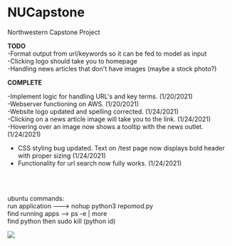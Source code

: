 # NUCapstone
Northwestern Capstone Project 


<b>TODO </b>
<br>
-Format output from url/keywords so it can be fed to model as input
<br>
-Clicking logo should take you to homepage
<br>
-Handling news articles that don't have images (maybe a stock photo?)

<b>COMPLETE</b>

-Implement logic for handling URL's and key terms. (1/20/2021) <br>
-Webserver functioning on AWS. (1/20/2021)<br>
-Website logo updated and spelling corrected. (1/24/2021) <br>
-Clicking on a news article image will take you to the link. (1/24/2021) <br>
-Hovering over an image now shows a tooltip with the news outlet. (1/24/2021) <br>
- CSS styling bug updated.  Text on /test page now displays bold header with proper sizing (1/24/2021) <br>
- Functionality for url search now fully works. (1/24/2021)  <br>

<br>
<br>



ubuntu commands:<br>
run application ---> nohup python3 repomod.py <br>
find running apps --> ps -e | more <br>
find python  then sudo kill (python id)

<img src = "https://i.ibb.co/g7XhDTB/Support-process-example.jpg">
